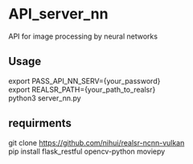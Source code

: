 # API_server_nn
API for image processing by neural networks
<br>
## Usage
export PASS_API_NN_SERV={your_password}
<br>
export REALSR_PATH={your_path_to_realsr}
<br>
python3 server_nn.py
<br>
## requirments
git clone https://github.com/nihui/realsr-ncnn-vulkan
<br>
pip install flask_restful opencv-python moviepy 
